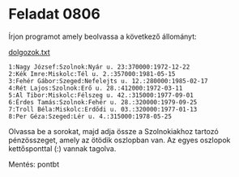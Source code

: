 # Feladat 0806
Írjon programot amely beolvassa a következő állományt:

[dolgozok.txt](dolgozok.txt)

```
1:Nagy József:Szolnok:Nyár u. 23:370000:1972-12-22
2:Kék Imre:Miskolc:Tél u. 2.:357000:1981-05-15
3:Fehér Gábor:Szeged:Nefelejts u. 12.:280000:1985-02-17
4:Rét Lajos:Szolnok:Erő u. 28.:412000:1972-03-11
5:Al Tibor:Miskolc:Félszeg u. 42.:315000:1977-09-01
6:Érdes Tamás:Szolnok:Fehér u. 28.:320000:1979-09-25
7:Troll Béla:Miskolc:Erdődi u. 03.:320000:1977-01-13
8:Per Géza:Szeged:Lér u. 4.:315000:1978-05-25
```

Olvassa be a sorokat, majd adja össze a Szolnokiakhoz tartozó pénzösszeget, amely az ötödik oszlopban van. Az egyes oszlopok kettősponttal (:) vannak tagolva.

Mentés: pontbt